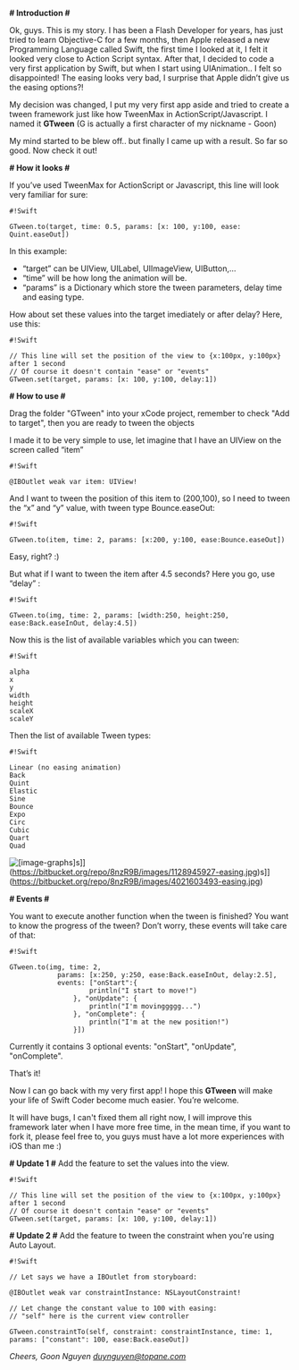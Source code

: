 **# Introduction #**

Ok, guys. This is my story. I has been a Flash Developer for years, has just tried to learn Objective-C for a few months, then Apple released a new Programming Language called Swift, the first time I looked at it, I felt it looked very close to Action Script syntax. After that, I decided to code a very first application by Swift, but when I start using UIAnimation.. I felt so disappointed! The easing looks very bad, I surprise that Apple didn’t give us the easing options?! 

My decision was changed, I put my very first app aside and tried to create a tween framework just like how TweenMax in ActionScript/Javascript. I named it **GTween** (G is actually a first character of my nickname - Goon)

My mind started to be blew off.. but finally I came up with a result. So far so good. Now check it out!

**# How it looks #**

If you’ve used TweenMax for ActionScript or Javascript, this line will look very familiar for sure:


```
#!Swift

GTween.to(target, time: 0.5, params: [x: 100, y:100, ease: Quint.easeOut])
```

In this example:
- “target” can be UIView, UILabel, UIImageView, UIButton,… 
- “time” will be how long the animation will be.
- “params” is a Dictionary which store the tween parameters, delay time and easing type.

How about set these values into the target imediately or after delay? Here, use this:

```
#!Swift

// This line will set the position of the view to {x:100px, y:100px} after 1 second
// Of course it doesn't contain "ease" or "events"
GTween.set(target, params: [x: 100, y:100, delay:1])
```

**# How to use #**

Drag the folder "GTween" into your xCode project, remember to check "Add to target", then you are ready to tween the objects

I made it to be very simple to use, let imagine that I have an UIView on the screen called “item”


```
#!Swift

@IBOutlet weak var item: UIView!
```


And I want to tween the position of this item to (200,100), so I need to tween the “x” and “y” value, with tween type Bounce.easeOut:


```
#!Swift

GTween.to(item, time: 2, params: [x:200, y:100, ease:Bounce.easeOut])
```


Easy, right? :)

But what if I want to tween the item after 4.5 seconds? Here you go, use “delay” :


```
#!Swift

GTween.to(img, time: 2, params: [width:250, height:250, ease:Back.easeInOut, delay:4.5])
```


Now this is the list of available variables which you can tween:


```
#!Swift

alpha
x
y
width
height
scaleX
scaleY
```

Then the list of available Tween types:


```
#!Swift

Linear (no easing animation)
Back
Quint
Elastic
Sine 
Bounce
Expo 
Circ 
Cubic 
Quart 
Quad
```

![[image-graphs]](https://bitbucket.org/repo/8nzR9B/images/3903256087-easing.jpg)s]](https://bitbucket.org/repo/8nzR9B/images/1128945927-easing.jpg)s]](https://bitbucket.org/repo/8nzR9B/images/4021603493-easing.jpg)

**# Events #**

You want to execute another function when the tween is finished? You want to know the progress of the tween? Don’t worry, these events will take care of that:

```
#!Swift

GTween.to(img, time: 2,
            params: [x:250, y:250, ease:Back.easeInOut, delay:2.5],
            events: ["onStart":{
                    println("I start to move!")
                }, "onUpdate": {
                    println("I'm movinggggg...")
                }, "onComplete": {
                    println("I'm at the new position!")
                }])
```

Currently it contains 3 optional events: "onStart", "onUpdate", "onComplete".

That’s it! 

Now I can go back with my very first app! I hope this **GTween** will make your life of Swift Coder become much easier. You’re welcome. 

It will have bugs, I can't fixed them all right now, I will improve this framework later when I have more free time, in the mean time, if you want to fork it, please feel free to, you guys must have a lot more experiences with iOS than me :)

**# Update 1 #**
Add the feature to set the values into the view.

```
#!Swift

// This line will set the position of the view to {x:100px, y:100px} after 1 second
// Of course it doesn't contain "ease" or "events"
GTween.set(target, params: [x: 100, y:100, delay:1])
```

**# Update 2 #**
Add the feature to tween the constraint when you're using Auto Layout.

```
#!Swift

// Let says we have a IBOutlet from storyboard:

@IBOutlet weak var constraintInstance: NSLayoutConstraint!

// Let change the constant value to 100 with easing:
// "self" here is the current view controller

GTween.constraintTo(self, constraint: constraintInstance, time: 1, params: ["constant": 100, ease:Back.easeOut])
```

*Cheers,
Goon Nguyen
duynguyen@topane.com*